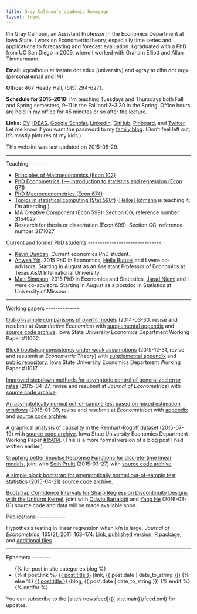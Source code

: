 ```yaml
---
title: Gray Calhoun’s academic homepage
layout: front
---
```


I’m Gray Calhoun, an Assistant Professor in the Economics Department
at Iowa State. I work on Econometric theory, especially time series
and applications to forecasting and forecast evaluation. I graduated
with a PhD from UC San Diego in 2009, where I worked with Graham
Elliott and Allan Timmermann.

**Email:** «gcalhoun at iastate dot edu» (university) and «gray at clhn
dot org» (personal email and IM)

**Office:** 467 Heady Hall, (515) 294-6271.

**Schedule for 2015–2016:** I'm teaching Tuesdays and Thursdays both
Fall and Spring semesters, 9–11 in the Fall and 2–3:30 in the
Spring. Office hours are held in my office for 45 minutes or so after
the lecture.

**Links:**
[CV](dl/calhoun-cv.pdf),
[IDEAS](http://ideas.repec.org/f/pca491.html),
[Google Scholar](http://scholar.google.com/citations?hl=en&user=OS8d9ycAAAAJ),
[LinkedIn](https://linkedin.com/in/grayclhn),
[GitHub](https://github.com/grayclhn),
[Pinboard](https://pinboard.in/u:pseut),
and [Twitter](https://twitter.com/grayclhn).
Let me know if you want the password to my [family
blog](http://clhn.org). (Don’t feel left out, it’s mostly
pictures of my kids.)

This website was last updated on 2015-08-29.

<hr />

<a id="teaching">
Teaching
--------

* [Principles of Macroeconomics (Econ 102)](102)
* [PhD Econometrics 1 — introduction to statistics
  and regression (Econ 671)](671)
* [PhD Macroeconometrics (Econ 674)](674)
* [Topics in statistical computing (Stat 590f)][590f] ([Heike Hofmann][]
  is teaching it; I’m attending.)
* MA Creative Component (Econ 599): Section CG,
  reference number 3154027
* Research for thesis or dissertation (Econ 699): Section CG,
  reference number 3171027

[590f]: https://github.com/heike/stat590f
[Heike Hofmann]: http://hofmann.public.iastate.edu/

<a id="students">
Current and former PhD students
-------------------------------

* [Kevin Duncan](http://kdduncan.github.io/index.html). Current
  economics PhD student.
* [Anwen Yin](http://anwenyin.weebly.com). 2015 PhD in Economics,
  [Helle Bunzel](https://www.econ.iastate.edu/people/faculty/bunzel-helle)
  and I were co-advisors. Starting in August as an Assistant Professor
  of Economics at Texas A&M International University.
* [Matt Simpson](http://www.themattsimpson.com/). 2015 PhD in
  Economics and Statitstics, [Jarad Niemi](http://www.jarad.me/) and I
  were co-advisors. Starting in August as a postdoc in Statistics at
  University of Missouri.

<hr />

<a id="workingpapers">
Working papers
--------------

[Out-of-sample comparisons of overfit models](http://www.econ.iastate.edu/research/working-papers/p12462)
(2014-03-30, revise and resubmit at *Quantitative Economics*) with
[supplemental appendix](dl/calhoun_oosoverfit_appendix_v2014-03-30.pdf) and
[source code archive](dl/calhoun_oosoverfit_v2014-09-22.zip).
Iowa State University Economics Department Working Paper #11002.
<!-- [Private git repository](https://git.ece.iastate.edu/gcalhoun/oos-overfit) -->

[Block bootstrap consistency under weak assumptions](dl/calhoun_bootstrap_2015-12-31.pdf)
(2015-12-31, revise and resubmit at *Econometric Theory*) with
[supplemental appendix](dl/calhoun_bootstrap_appendix_2015-12-31.pdf)
and
[public repository](https://github.com/grayclhn/block-bootstrap-weak).
Iowa State University Economics Department Working Paper #11017.
<!-- [Private git repository](https://git.ece.iastate.edu/gcalhoun/statboot-paper) -->

[Improved stepdown methods for asymptotic control of generalized error rates](dl/calhoun_stepdown_v2015-04-27.pdf)
(2015-04-27, revise and resubmit at *Journal of Econometrics*) with
[source code archive](dl/calhoun_stepdown_v2015-04-27.zip).
<!-- [Private git repository](https://git.ece.iastate.edu/gcalhoun/stepdown-paper/) -->

[An asymptotically normal out-of-sample test based on mixed estimation windows](dl/calhoun_mixedwindow_v2015-01-09.pdf)
(2015-01-09, revise and resubmit at *Econometrica*) with
[appendix](dl/calhoun_mixedwindow_appendix_v2015-01-09.pdf) and
[source code archive](dl/calhoun_mixedwindow_v2015-04-23.zip).
<!-- [Private git repository](https://git.ece.iastate.edu/gcalhoun/mixedwindow) -->

[A graphical analysis of causality in the Reinhart-Rogoff dataset](dl/calhoun_rrgraphics.pdf)
(2015-07-19) with
[source code archive](dl/calhoun_rrgraphics.zip).
Iowa State University Economics Department Working Paper [#15014](https://www.econ.iastate.edu/research/%5Bpublication-menu-cat%5D/p19889).
(This is a more formal version of a blog post I had written earlier.)
<!-- [Private git repository](https://git.ece.iastate.edu/gcalhoun/rr_graphics) -->

[Graphing better Impulse Response Functions for discrete-time linear models](dl/calhounpruitt_smoothirf_v2015-03-27.pdf),
joint with [Seth Pruitt](https://sites.google.com/site/sethpruittnet/)
(2015-03-27) with [source code archive](dl/calhounpruitt_smoothirf_v2015-03-27.zip).
<!-- [Private git repository](https://git.ece.iastate.edu/gcalhoun/smooth_irf) -->

[A simple block bootstrap for asymptotically normal out-of-sample test statistics](dl/calhoun_oosbootstrap_v2015-04-21.pdf)
(2015-04-21) [source code archive](dl/calhoun_oosbootstrap_v2015-05-08.zip).
<!-- [Private git repository](https://git.ece.iastate.edu/gcalhoun/oosbootstrap) -->

[Bootstrap Confidence Intervals for Sharp Regression Discontinuity Designs with the Uniform Kernel](dl/bartalotti_calhoun_he_rdboot.pdf),
joint with [Otávio Bartalotti](https://www.econ.iastate.edu/people/faculty/bartalotti-ot%C3%A1vio)
and [Yang He](https://www.econ.iastate.edu/people/graduate-students/he-yang)
(2016-03-01) source code and data will be made available soon.

<a id="publications">
Publications
------------

Hypothesis testing in linear regression when k/n is large. *Journal
of Econometrics*, 165(2), 2011: 163–174.
[Link](http://www.econ.iastate.edu/research/working-papers/p12216),
[published version](http://www.sciencedirect.com/science/article/pii/S0304407611001448),
[R package](dl/ftestLargeK_1.0.tar.gz), and
[additional files](dl/calhoun_ftest_2010.tar.gz)

<hr />

<a id="ephemera">
Ephemera
--------

<ul>
{% for post in site.categories.blog %}
<li>
{% if post.link %}
<a href="{{ post.link }}">{{ post.title }}</a> (link, {{ post.date | date_to_string }})
{% else %}
<a href="{{ post.url }}">{{ post.title }}</a> (blog, {{ post.date | date_to_string }})
{% endif %}
</li>
{% endfor %}
</ul>

You can subscribe to the [site’s newsfeed]({{ site.main}}/feed.xml)
for updates.

